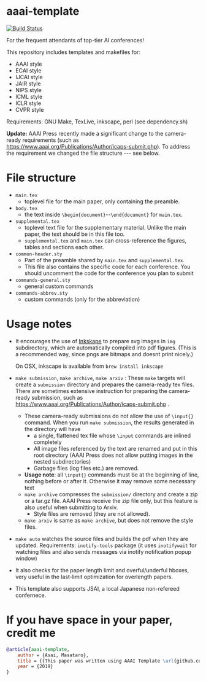 
# aaai-template

[![Build Status](https://travis-ci.org/guicho271828/aaai-template.svg?branch=master)](https://travis-ci.org/guicho271828/aaai-template)

For the frequent attendants of top-tier AI conferences!

This repository includes templates and makefiles for:

+ AAAI style
+ ECAI style
+ IJCAI style
+ JAIR style
+ NIPS style
+ ICML style
+ ICLR style
+ CVPR style

Requirements: GNU Make, TexLive, inkscape, perl (see dependency.sh)

**Update:** AAAI Press recently made a significant change to the camera-ready requirements
(such as https://www.aaai.org/Publications/Author/icaps-submit.php).
To address the requirement we changed the file structure --- see below.

# File structure

+ `main.tex`
  + toplevel file for the main paper, only containing the preamble.
+ `body.tex`
  + the text inside `\begin{document}`--`\end{document}` for `main.tex`.
+ `supplemental.tex`
  + toplevel text file for the supplementary material. Unlike the main paper,
    the text should be in this file too.
  + `supplemental.tex` and `main.tex` can cross-reference the figures, tables and sections each other.
+ `common-header.sty`
  + Part of the preamble shared by `main.tex` and `supplemental.tex`.
  + This file also contains the specific code for each conference.
    You should uncomment the code for the conference you plan to submit
+ `commands-general.sty`
  + general custom commands
+ `commands-abbrev.sty`
  + custom commands (only for the abbreviation)

# Usage notes

* It encourages the use of [Inkskape](https://inkscape.org/) to prepare svg
  images in `img` subdirectory, which are automatically compiled into pdf
  figures. (This is a recommended way, since pngs are bitmaps and doesnt print
  nicely.)
  
  On OSX, inkscape is available from `brew install inkscape`

* `make submission`, `make archive`, `make arxiv` :
  These `make` targets will create a `submission` directory and prepares the camera-ready
  tex files. There are sometimes extensive instruction for preparing the camera-ready submission,
  such as https://www.aaai.org/Publications/Author/icaps-submit.php .
  
  * These camera-ready submissions do not allow the use of `\input{}` command.
    When you run `make submission`, the results generated in the directory will have
    * a single, flattened tex file whose `\input` commands are inlined completely
    * All image files referenced by the text are renamed and put in this root directory
      (AAAI Press does not allow putting images in the nested subdirectories)
    * Garbage files (log files etc.) are removed.
  * **Usage note**: all `\input{}` commands must be at the beginning of line, nothing before or
    after it. Otherwise it may remove some necessary text
  * `make archive` compresses the `submission/` directory and create a zip or a tar.gz file.
    AAAI Press receive the zip file only, but this feature is also useful when submitting to Arxiv.
    * Style files are removed (they are not allowed).
  * `make arxiv` is same as `make archive`, but does not remove the style files.

* `make auto` watches the source files and builds the pdf when they are
  updated. Requirements: `inotify-tools` package (it uses `inotifywait` for
  watching files and also sends messages via inotify notification popup window)

* It also checks for the paper length limit and overful/underful hboxes, very useful in the last-limit optimization for overlength papers.

* This template also supports JSAI, a local Japanese non-refereed confernece.

# If you have space in your paper, credit me

``` bibtex
@article{aaai-template,
    author = {Asai, Masataro},
    title = {{This paper was written using AAAI Template \url{github.com/guicho271828/aaai-template}}},
    year = {2019}
}
```
